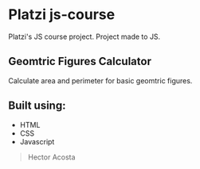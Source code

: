 # Platzi js-course

Platzi's JS course project. Project made to JS.

## Geomtric Figures Calculator

Calculate area and perimeter for basic geomtric figures.

## Built using: 

- HTML
- CSS
- Javascript


> Hector Acosta 